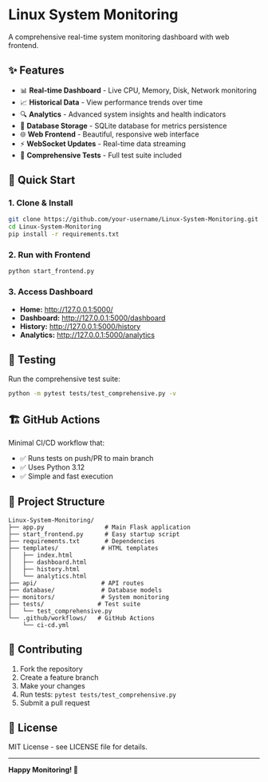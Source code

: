 # Linux System Monitoring

A comprehensive real-time system monitoring dashboard with web frontend.

## ✨ Features

- 📊 **Real-time Dashboard** - Live CPU, Memory, Disk, Network monitoring
- 📈 **Historical Data** - View performance trends over time
- 🔍 **Analytics** - Advanced system insights and health indicators
- 💾 **Database Storage** - SQLite database for metrics persistence
- 🌐 **Web Frontend** - Beautiful, responsive web interface
- ⚡ **WebSocket Updates** - Real-time data streaming
- 🧪 **Comprehensive Tests** - Full test suite included

## 🚀 Quick Start

### 1. Clone & Install
```bash
git clone https://github.com/your-username/Linux-System-Monitoring.git
cd Linux-System-Monitoring
pip install -r requirements.txt
```

### 2. Run with Frontend
```bash
python start_frontend.py
```

### 3. Access Dashboard
- **Home:** http://127.0.0.1:5000/
- **Dashboard:** http://127.0.0.1:5000/dashboard
- **History:** http://127.0.0.1:5000/history
- **Analytics:** http://127.0.0.1:5000/analytics

## 🧪 Testing

Run the comprehensive test suite:
```bash
python -m pytest tests/test_comprehensive.py -v
```

## 🏗️ GitHub Actions

Minimal CI/CD workflow that:
- ✅ Runs tests on push/PR to main branch
- ✅ Uses Python 3.12
- ✅ Simple and fast execution

## 📁 Project Structure

```
Linux-System-Monitoring/
├── app.py                 # Main Flask application
├── start_frontend.py      # Easy startup script
├── requirements.txt       # Dependencies
├── templates/            # HTML templates
│   ├── index.html
│   ├── dashboard.html
│   ├── history.html
│   └── analytics.html
├── api/                  # API routes
├── database/             # Database models
├── monitors/             # System monitoring
├── tests/               # Test suite
│   └── test_comprehensive.py
└── .github/workflows/   # GitHub Actions
    └── ci-cd.yml
```

## 🤝 Contributing

1. Fork the repository
2. Create a feature branch
3. Make your changes
4. Run tests: `pytest tests/test_comprehensive.py`
5. Submit a pull request

## 📄 License

MIT License - see LICENSE file for details.

---

**Happy Monitoring! 🚀**

